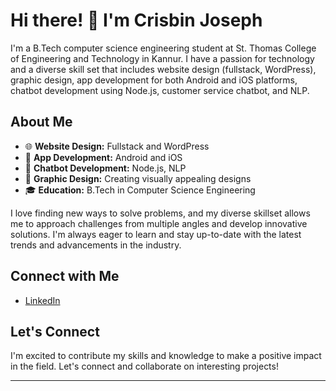 # Hi there! 👋 I'm Crisbin Joseph

I'm a B.Tech computer science engineering student at St. Thomas College of Engineering and Technology in Kannur. I have a passion for technology and a diverse skill set that includes website design (fullstack, WordPress), graphic design, app development for both Android and iOS platforms, chatbot development using Node.js, customer service chatbot, and NLP.

## About Me

- 🌐 **Website Design:** Fullstack and WordPress
- 📱 **App Development:** Android and iOS
- 💬 **Chatbot Development:** Node.js, NLP
- 🎨 **Graphic Design:** Creating visually appealing designs
- 🎓 **Education:** B.Tech in Computer Science Engineering

I love finding new ways to solve problems, and my diverse skillset allows me to approach challenges from multiple angles and develop innovative solutions. I'm always eager to learn and stay up-to-date with the latest trends and advancements in the industry.

## Connect with Me

- [LinkedIn](https://www.linkedin.com/in/crisbin-joseph-898288228)

## Let's Connect

I'm excited to contribute my skills and knowledge to make a positive impact in the field. Let's connect and collaborate on interesting projects!

---
